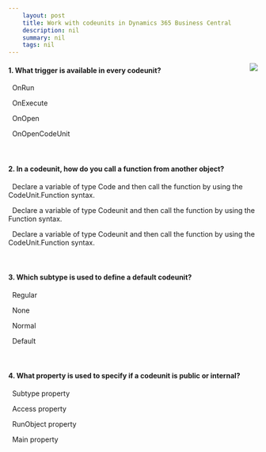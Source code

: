 ```yaml
---
    layout: post
    title: Work with codeunits in Dynamics 365 Business Central  
    description: nil
    summary: nil
    tags: nil
---
```



 <a target="_blank" href="https://docs.microsoft.com/en-us/learn/modules/work-with-codeunits/3-check/"><i class="fas fa-external-link-alt"></i> </a>
 <img align="right" src="https://docs.microsoft.com/en-us/learn/achievements/work-with-codeunits.svg">
####  1. What trigger is available in every codeunit?


<i class='fas fa-check-square' style='color: Dodgerblue;'></i> &nbsp;&nbsp;OnRun

<i class='far fa-square'></i> &nbsp;&nbsp;OnExecute

<i class='far fa-square'></i> &nbsp;&nbsp;OnOpen

<i class='far fa-square'></i> &nbsp;&nbsp;OnOpenCodeUnit
<br />
<br />
<br />

####  2. In a codeunit, how do you call a function from another object?


<i class='far fa-square'></i> &nbsp;&nbsp;Declare a variable of type Code and then call the function by using the CodeUnit.Function syntax.

<i class='far fa-square'></i> &nbsp;&nbsp;Declare a variable of type Codeunit and then call the function by using the Function syntax.

<i class='fas fa-check-square' style='color: Dodgerblue;'></i> &nbsp;&nbsp;Declare a variable of type Codeunit and then call the function by using the CodeUnit.Function syntax.
<br />
<br />
<br />

####  3. Which subtype is used to define a default codeunit?


<i class='far fa-square'></i> &nbsp;&nbsp;Regular

<i class='far fa-square'></i> &nbsp;&nbsp;None

<i class='fas fa-check-square' style='color: Dodgerblue;'></i> &nbsp;&nbsp;Normal

<i class='far fa-square'></i> &nbsp;&nbsp;Default
<br />
<br />
<br />

####  4. What property is used to specify if a codeunit is public or internal?


<i class='far fa-square'></i> &nbsp;&nbsp;Subtype property

<i class='fas fa-check-square' style='color: Dodgerblue;'></i> &nbsp;&nbsp;Access property

<i class='far fa-square'></i> &nbsp;&nbsp;RunObject property

<i class='far fa-square'></i> &nbsp;&nbsp;Main property
<br />
<br />
<br />
